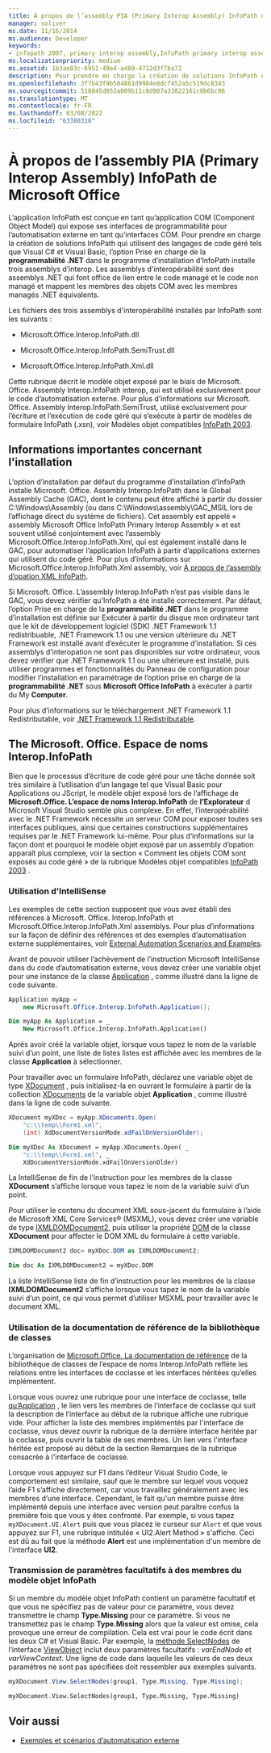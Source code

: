 ```yaml
---
title: À propos de l’assembly PIA (Primary Interop Assembly) InfoPath de Microsoft Office
manager: soliver
ms.date: 11/16/2014
ms.audience: Developer
keywords:
- infopath 2007, primary interop assembly,InfoPath primary interop assembly,PIAs [InfoPath 2007],primary interop assemblies [InfoPath 2007]
ms.localizationpriority: medium
ms.assetid: 1b3ae03c-6951-49e4-a489-4712d3f7ba72
description: Pour prendre en charge la création de solutions InfoPath qui utilisent des langages de code géré tels que Visual C# et Visual Basic, l’option Prise en charge de la programmabilité .NET dans le programme d’installation d’InfoPath installe trois assemblys d’interop.
ms.openlocfilehash: 3f7b43f9b504881d9984e8dcf452a5c519dc8343
ms.sourcegitcommit: 518845d053a009b11c8d907a33822161c0b6bc96
ms.translationtype: MT
ms.contentlocale: fr-FR
ms.lasthandoff: 03/08/2022
ms.locfileid: "63380318"
---
```

# <a name="about-the-microsoft-office-infopath-primary-interop-assembly"></a>À propos de l’assembly PIA (Primary Interop Assembly) InfoPath de Microsoft Office

L’application InfoPath est conçue en tant qu’application COM (Component Object Model) qui expose ses interfaces de programmabilité pour l’automatisation externe en tant qu’interfaces COM. Pour prendre en charge la création de solutions InfoPath qui utilisent des langages de code géré tels que Visual C# et Visual Basic, l’option Prise en charge de la **programmabilité .NET** dans le programme d’installation d’InfoPath installe trois assemblys d’interop. Les assemblys d'interopérabilité sont des assemblys .NET qui font office de lien entre le code managé et le code non managé et mappent les membres des objets COM avec les membres managés .NET équivalents.
  
Les fichiers des trois assemblys d'interopérabilité installés par InfoPath sont les suivants :
  
- Microsoft.Office.Interop.InfoPath.dll

- Microsoft.Office.Interop.InfoPath.SemiTrust.dll

- Microsoft.Office.Interop.InfoPath.Xml.dll

Cette rubrique décrit le modèle objet exposé par le biais de Microsoft. Office. Assembly Interop.InfoPath interop, qui est utilisé exclusivement pour le code d’automatisation externe. Pour plus d’informations sur Microsoft. Office. Assembly Interop.InfoPath.SemiTrust, utilisé exclusivement pour l’écriture et l’exécution de code géré qui s’exécute à partir de modèles de formulaire InfoPath (.xsn), voir Modèles objet compatibles [InfoPath 2003](https://msdn.microsoft.com/library/e4511af6-d7e7-44ad-a50d-1b7ee04f8215%28Office.15%29.aspx).
  
## <a name="important-installation-information"></a>Informations importantes concernant l'installation

L’option d’installation par défaut du programme d’installation d’InfoPath installe Microsoft. Office. Assembly Interop.InfoPath dans le Global Assembly Cache (GAC), dont le contenu peut être affiché à partir du dossier C:\Windows\Assembly (ou dans C:\Windows\assembly\GAC_MSIL lors de l’affichage direct du système de fichiers). Cet assembly est appelé « assembly Microsoft Office InfoPath Primary Interop Assembly » et est souvent utilisé conjointement avec l’assembly Microsoft.Office.Interop.InfoPath.Xml, qui est également installé dans le GAC, pour automatiser l’application InfoPath à partir d’applications externes qui utilisent du code géré. Pour plus d’informations sur Microsoft.Office.Interop.InfoPath.Xml assembly, voir [À propos de l’assembly d’opation XML InfoPath](about-the-infopath-xml-interop-assembly.md).
  
Si Microsoft. Office. L’assembly Interop.InfoPath n’est pas visible dans le GAC, vous devez vérifier qu’InfoPath a été installé correctement. Par défaut, l’option Prise en charge de la **programmabilité .NET** dans le  programme d’installation est définie sur Exécuter à partir du disque mon ordinateur tant que le kit de développement logiciel (SDK) .NET Framework 1.1 redistribuable, .NET Framework 1.1 ou une version ultérieure du .NET Framework est installé avant d’exécuter le programme d’installation. Si ces assemblys d’interopation ne sont pas disponibles sur votre ordinateur, vous devez vérifier que .NET Framework 1.1 ou une ultérieure est installé, puis utiliser programmes  et fonctionnalités du Panneau  de configuration pour modifier l’installation en paramétrage de l’option prise en charge de la **programmabilité .NET** sous **Microsoft Office InfoPath** à exécuter à partir du My **Computer**.
  
Pour plus d’informations sur le téléchargement .NET Framework 1.1 Redistributable, voir [.NET Framework 1.1 Redistributable](https://www.microsoft.com/download/details.aspx?id=26).
  
## <a name="the-microsoftofficeinteropinfopath-namespace"></a>The Microsoft. Office. Espace de noms Interop.InfoPath

Bien que le processus d’écriture de code géré pour une tâche donnée soit très similaire à l’utilisation d’un langage tel que Visual Basic pour Applications ou JScript, le modèle objet exposé lors de l’affichage de **Microsoft.Office. L’espace de noms Interop.InfoPath** de **l’Explorateur** d Microsoft Visual Studio semble plus complexe. En effet, l’interopérabilité avec le .NET Framework nécessite un serveur COM pour exposer toutes ses interfaces publiques, ainsi que certaines constructions supplémentaires requises par le .NET Framework lui-même. Pour plus d’informations sur la façon dont et pourquoi le modèle objet exposé par un assembly d’opation apparaît plus complexe, voir la section « Comment les objets COM sont exposés au code géré » de la rubrique Modèles objet compatibles [InfoPath 2003](../form-templates/infopath-2003-compatible-object-models.md) .
  
### <a name="using-intellisense"></a>Utilisation d'IntelliSense

Les exemples de cette section supposent que vous avez établi des références à Microsoft. Office. Interop.InfoPath et Microsoft.Office.Interop.InfoPath.Xml assemblys. Pour plus d’informations sur la façon de définir des références et des exemples d’automatisation externe supplémentaires, voir [External Automation Scenarios and Examples](external-automation-scenarios-and-examples.md).
  
Avant de pouvoir utiliser l’achèvement de l’instruction Microsoft IntelliSense dans du code d’automatisation externe, vous devez créer une variable objet pour une instance de la classe [Application](https://msdn.microsoft.com/library/Microsoft.Office.Interop.InfoPath.Application.aspx) , comme illustré dans la ligne de code suivante.
  
```cs
Application myApp = 
    new Microsoft.Office.Interop.InfoPath.Application();
```

```vb
Dim myApp As Application = _
    New Microsoft.Office.Interop.InfoPath.Application()
```

Après avoir créé la variable objet, lorsque vous tapez le nom de la variable suivi d’un point, une liste de listes listes est affichée avec les membres de la classe **Application** à sélectionner.
  
Pour travailler avec un formulaire InfoPath, déclarez une variable objet de type [XDocument](https://msdn.microsoft.com/library/Microsoft.Office.Interop.InfoPath.XDocument.aspx) , puis initialisez-la en ouvrant le formulaire à partir de la collection [XDocuments](https://msdn.microsoft.com/library/Microsoft.Office.Interop.InfoPath.XDocuments.aspx) de la variable objet **Application** , comme illustré dans la ligne de code suivante.
  
```cs
XDocument myXDoc = myApp.XDocuments.Open(
    "c:\\temp\\Form1.xml",
    (int) XdDocumentVersionMode.xdFailOnVersionOlder);
```

```vb
Dim myXDoc As XDocument = myApp.XDocuments.Open( _
    "c:\\temp\\Form1.xml", _
    XdDocumentVersionMode.xdFailOnVersionOlder)
```

La IntelliSense de fin de l’instruction pour les membres de la classe **XDocument** s’affiche lorsque vous tapez le nom de la variable suivi d’un point.
  
Pour utiliser le contenu du document XML sous-jacent du formulaire à l’aide de Microsoft XML Core Services® (MSXML), vous devez créer une variable de type [IXMLDOMDocument2](https://msdn.microsoft.com/library/Microsoft.Office.Interop.InfoPath.Xml.IXMLDOMDocument2.aspx), puis utiliser la propriété [DOM](https://msdn.microsoft.com/library/Microsoft.Office.Interop.InfoPath._XDocument2.DOM.aspx) de la classe **XDocument** pour affecter le DOM XML du formulaire à cette variable.
  
```cs
IXMLDOMDocument2 doc= myXDoc.DOM as IXMLDOMDocument2;
```

```vb
Dim doc As IXMLDOMDocument2 = myXDoc.DOM
```

La liste IntelliSense liste de fin d’instruction pour les membres de la classe **IXMLDOMDocument2** s’affiche lorsque vous tapez le nom de la variable suivi d’un point, ce qui vous permet d’utiliser MSXML pour travailler avec le document XML.
  
### <a name="using-the-class-library-reference-documentation"></a>Utilisation de la documentation de référence de la bibliothèque de classes

L’organisation de [Microsoft.Office. La documentation de référence](https://msdn.microsoft.com/library/Microsoft.Office.Interop.InfoPath.aspx) de la bibliothèque de classes de l’espace de noms Interop.InfoPath reflète les relations entre les interfaces de coclasse et les interfaces héritées qu’elles implémentent.
  
Lorsque vous ouvrez une rubrique pour une interface de coclasse, telle [qu’Application](https://msdn.microsoft.com/library/Microsoft.Office.Interop.InfoPath.Application.aspx) , le lien vers les membres de l’interface de coclasse qui suit la description de l’interface au début de la rubrique affiche une rubrique vide. Pour afficher la liste des membres implémentés par l'interface de coclasse, vous devez ouvrir la rubrique de la dernière interface héritée par la coclasse, puis ouvrir la table de ses membres. Un lien vers l'interface héritée est proposé au début de la section Remarques de la rubrique consacrée à l'interface de coclasse.
  
Lorsque vous appuyez sur F1 dans l’éditeur Visual Studio Code, le comportement est similaire, sauf que le membre sur lequel vous voquez l’aide F1 s’affiche directement, car vous travaillez généralement avec les membres d’une interface. Cependant, le fait qu'un membre puisse être implémenté depuis une interface avec version peut paraître confus la première fois que vous y êtes confronté. Par exemple, si vous tapez  `myXDocument.UI.Alert` puis que vous placez le curseur sur  `Alert` et que vous appuyez sur F1, une rubrique intitulée « UI2.Alert Method » s'affiche. Ceci est dû au fait que la méthode **Alert** est une implémentation d'un membre de l'interface **UI2**.
  
### <a name="passing-optional-parameters-to-infopath-object-model-members"></a>Transmission de paramètres facultatifs à des membres du modèle objet InfoPath

Si un membre du modèle objet InfoPath contient un paramètre facultatif et que vous ne spécifiez pas de valeur pour ce paramètre, vous devez transmettre le champ **Type.Missing** pour ce paramètre. Si vous ne transmettez pas le champ **Type.Missing** alors que la valeur est omise, cela provoque une erreur de compilation. Cela est vrai pour le code écrit dans les deux C# et Visual Basic. Par exemple, la [méthode SelectNodes](https://msdn.microsoft.com/library/Microsoft.Office.Interop.InfoPath.View2.SelectNodes.aspx) de l’interface [ViewObject](https://msdn.microsoft.com/library/Microsoft.Office.Interop.InfoPath.ViewObject.aspx) inclut deux paramètres facultatifs : _varEndNode_ et _varViewContext_. Une ligne de code dans laquelle les valeurs de ces deux paramètres ne sont pas spécifiées doit ressembler aux exemples suivants.
  
```cs
myXDocument.View.SelectNodes(group1, Type.Missing, Type.Missing);
```

```vb
myXDocument.View.SelectNodes(group1, Type.Missing, Type.Missing)
```

## <a name="see-also"></a>Voir aussi

- [Exemples et scénarios d’automatisation externe](external-automation-scenarios-and-examples.md)
